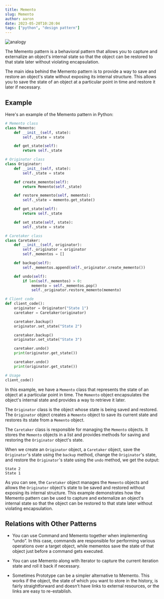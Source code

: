 ```yaml
---
title: Memento
slug: Memento
author: aaron
date: 2023-05-20T10:20:04
tags: ["python", "design pattern"]
---
```



![analogy](https://refactoring.guru/images/patterns/diagrams/memento/problem1-en.png)

The Memento pattern is a behavioral pattern that allows you to capture and externalize an object's internal state so that the object can be restored to that state later without violating encapsulation.

The main idea behind the Memento pattern is to provide a way to save and restore an object's state without exposing its internal structure. This allows you to save the state of an object at a particular point in time and restore it later if necessary.

## Example

Here's an example of the Memento pattern in Python:

```python
# Memento class
class Memento:
    def __init__(self, state):
        self._state = state

    def get_state(self):
        return self._state

# Originator class
class Originator:
    def __init__(self, state):
        self._state = state

    def create_memento(self):
        return Memento(self._state)

    def restore_memento(self, memento):
        self._state = memento.get_state()

    def get_state(self):
        return self._state

    def set_state(self, state):
        self._state = state

# Caretaker class
class Caretaker:
    def __init__(self, originator):
        self._originator = originator
        self._mementos = []

    def backup(self):
        self._mementos.append(self._originator.create_memento())

    def undo(self):
        if len(self._mementos) > 0:
            memento = self._mementos.pop()
            self._originator.restore_memento(memento)

# Client code
def client_code():
    originator = Originator("State 1")
    caretaker = Caretaker(originator)

    caretaker.backup()
    originator.set_state("State 2")

    caretaker.backup()
    originator.set_state("State 3")

    caretaker.undo()
    print(originator.get_state())

    caretaker.undo()
    print(originator.get_state())

# Usage
client_code()
```

In this example, we have a `Memento` class that represents the state of an object at a particular point in time. The `Memento` object encapsulates the object's internal state and provides a way to retrieve it later.

The `Originator` class is the object whose state is being saved and restored. The `Originator` object creates a `Memento` object to save its current state and restores its state from a `Memento` object.

The `Caretaker` class is responsible for managing the `Memento` objects. It stores the `Memento` objects in a list and provides methods for saving and restoring the `Originator` object's state.

When we create an `Originator` object, a `Caretaker` object, save the `Originator`'s state using the `backup` method, change the `Originator`'s state, and restore the `Originator`'s state using the `undo` method, we get the output:

```
State 2
State 1
```

As you can see, the `Caretaker` object manages the `Memento` objects and allows the `Originator` object's state to be saved and restored without exposing its internal structure. This example demonstrates how the Memento pattern can be used to capture and externalize an object's internal state so that the object can be restored to that state later without violating encapsulation.

## Relations with Other Patterns

- You can use Command and Memento together when implementing “undo”. In this case, commands are responsible for performing various operations over a target object, while mementos save the state of that object just before a command gets executed.

- You can use Memento along with Iterator to capture the current iteration state and roll it back if necessary.

- Sometimes Prototype can be a simpler alternative to Memento. This works if the object, the state of which you want to store in the history, is fairly straightforward and doesn’t have links to external resources, or the links are easy to re-establish.
